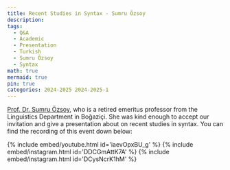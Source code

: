```yaml
---
title: Recent Studies in Syntax - Sumru Özsoy
description:
tags:
  - Q&A
  - Academic
  - Presentation
  - Turkish
  - Sumru Özsoy
  - Syntax
math: true
mermaid: true
pin: true
categories: 2024-2025 2024-2025-1
---
```


[Prof. Dr. Sumru Özsoy](https://en.wikipedia.org/wiki/A._Sumru_%C3%96zsoy), who is a retired emeritus professor from the Linguistics Department in Boğaziçi. She was kind enough to accept our invitation and give a presentation about on recent studies in syntax. You can find the recording of this event down below:

{% include embed/youtube.html id='iaevOpxBU_g' %}
{% include embed/instagram.html id='DDCGmAttK7A' %}
{% include embed/instagram.html id='DCysNcrK1hM' %}